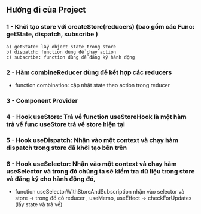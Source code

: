 ## Hướng đi của Project 
### 1 - Khởi tạo store với createStore(reducers) (bao gồm các Func: getState, dispatch, subscribe )
    a) getState: lấy object state trong store 
    b) dispatch: function dùng để chạy action 
    c) subscribe: function dùng để đăng ký hành động 
### 2 - Hàm combineReducer dùng để kết hợp các reducers 
    
- function combination: cập nhật state theo action trong reducer
### 3 - Component Provider
### 4 - Hook useStore: Trả về function useStoreHook là một hàm trả về func useStore trả về store hiện tại
### 5 - Hook useDispatch: Nhận vào một context và chạy hàm dispatch trong store đã khởi tạo bên trên 
### 6 - Hook useSelector: Nhận vào một context và chạy hàm useSelector và trong đó chúng ta sẽ kiểm tra dữ liệu trong store và đăng ký cho hành động đó, 
 - function useSelectorWithStoreAndSubscription nhận vào selector và store -> trong đó có reducer , useMemo, useEffect -> checkForUpdates (lấy state và trả về)
